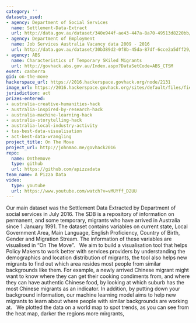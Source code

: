 ```yaml
---
category: ''
datasets_used:
- agency: Department of Social Services
  name: Settlement-Data-Extract
  url: http://data.gov.au/dataset/340e944f-ae43-447a-8a70-49513d8220bb/resource/4992a99f-2a83-4b90-8dd4-a99e2eef6da1/download/Settlement-Data-Extract.xlsx
- agency: Department of Employment
  name: Job Services Australia Vacancy data 2009 - 2016
  url: http://data.gov.au/dataset/30b389d2-0f8b-45da-87df-6cce2a5dff29/resource/cd69ad9b-428b-46b2-9edc-368fdd4daea6/download/JPO-coded.csv
- agency: ABS
  name: Characteristics of Temporary SKiled Migrants
  url: http://govhack.abs.gov.au/Index.aspx?DataSetCode=ABS_CTSM
event: canberra
gid: on-the-move
hackerspace_url: https://2016.hackerspace.govhack.org/node/2131
image_url: https://2016.hackerspace.govhack.org/sites/default/files/field/image/Logo_0.png
jurisdiction: act
prizes-entered:
- australia-creative-humanities-hack
- australia-inspired-by-research-hack
- australia-machine-learning-hack
- australia-storytelling-hack
- australia-local-industry-activity
- tas-best-data-visualisation
- act-best-data-wrangling
project_title: On The Move
project_url: http://johnmao.me/govhack2016
repo:
  name: Onthemove
  type: github
  url: https://github.com/apizzadata
team_name: A Pizza Data
video:
  type: youtube
  url: https://www.youtube.com/watch?v=vMUYff_D2UU
---
```


​​​​​​​Our main dataset was the Settlement Data Extracted by Department of social services in July 2016. The SDB is a repository of information on permanent, and some temporary, migrants who have arrived in Australia since 1 January 1991. The dataset contains variables on current state, Local Government Area, Main Language, English Proficiency, Country of Birth, Gender and Migration Stream. The information of these variables are visualised in “On The Move”.
 
We aim to build a visualisation tool that helps Policy Makers to work better with services providers by understanding the demographics and location distribution of migrants, the tool also helps new migrants to find out which area resides most people from similar backgrounds like them. For example, a newly arrived Chinese migrant might want to know where they can get their cooking condiments from, and where they can have authentic Chinese food, by looking at which suburb has the most Chinese migrants as an indicator. In addition, by putting down your background information, our machine learning model aims to help new migrants to learn about where people with similar backgrounds are working at.
 
We plotted the data on a world map to spot trends, as you can see from the heat map, darker the regions more mirgrants,